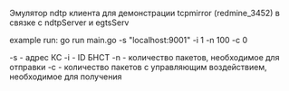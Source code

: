 Эмулятор ndtp клиента для демонстрации tcpmirror (redmine_3452) в связке с ndtpServer и egtsServ

example run: 
go run main.go -s "localhost:9001" -i 1 -n 100 -c 0

-s - адрес КС
-i - ID БНСТ
-n - количество пакетов, необходимое для отправки
-c - количество пакетов с управляющим воздействием, необходимое для получения
